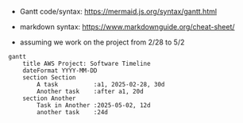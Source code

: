 - Gantt code/syntax: https://mermaid.js.org/syntax/gantt.html 
- markdown syntax: https://www.markdownguide.org/cheat-sheet/ 

- assuming we work on the project from 2/28 to 5/2

```mermaid
gantt
    title AWS Project: Software Timeline
    dateFormat YYYY-MM-DD
    section Section
        A task          :a1, 2025-02-28, 30d
        Another task    :after a1, 20d
    section Another
        Task in Another :2025-05-02, 12d
        another task    :24d
```
